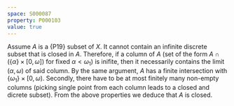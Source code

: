 ```yaml
---
space: S000087
property: P000103
value: true
---
```


Assume $A$ is a {P19} subset of $X$. It cannot contain an infinite discrete subset that is closed in $A$.
Therefore, if a column of $A$ (set of the form $A\cap (\{\alpha\}{\times}[0,\omega])$ for fixed $\alpha<\omega_1$) is inifite,
then it necessarily contains the limit $(\alpha,\omega)$ of said column. By the same argument, $A$ has a finite intersection with $\{\omega_1\}{\times}[0,\omega)$.
Secondly, there have to be at most finitely many non-empty columns (picking single point from each column leads to a closed and dicrete subset).
From the above properties we deduce that $A$ is closed.
